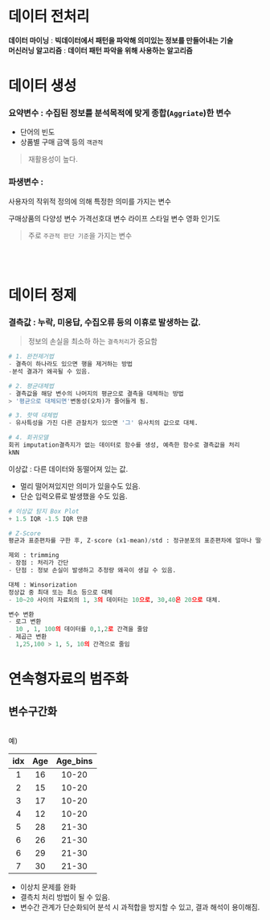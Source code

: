 # **데이터 전처리**

**데이터 마이닝** : **빅데이터에서 패턴을 파악해 의미있는 정보를 만들어내는 기술** <br>
**머신러닝 알고리즘** : **데이터 패턴 파악을 위해 사용하는 알고리즘**

# 데이터 생성

### 요약변수 : 수집된 정보를 분석목적에 맞게 종합(`Aggriate`)한 변수

- 단어의 빈도
- 상품별 구매 금액
  등의 `객관적 `

> 재활용성이 높다.

### 파생변수 :

사용자의 작위적 정의에 의해 특정한 의미를 가지는 변수

구매상품의 다양성 변수
가격선호대 변수
라이프 스타일 변수
영화 인기도

> 주로 `주관적 판단 기준`을 가지는 변수

<br><br>

# 데이터 정제

### 결측값 : 누락, 미응답, 수집오류 등의 이휴로 발생하는 값.

> 정보의 손실을 최소하 하는 `결측처리`가 중요함

```py
# 1. 완전제거법
- 결측이 하나라도 있으면 행을 제거하는 방법
-분석 결과가 왜곡될 수 있음.

# 2. 평균대체법
- 결측값을 해당 변수의 나머지의 평균으로 결측을 대체하는 방법
> '평균으로 대체되면'변동성(오차)가 줄어들게 됨.

# 3. 핫덱 대체법
- 유사특성을 가진 다른 관찰치가 있으면 '그' 유사치의 값으로 대체.

# 4. 회귀모델
회귀 imputation결측지가 없는 데이터로 함수를 생성, 예측한 함수로 결측값을 처리
kNN
```

이상값 : 다른 데이터와 동떨어져 있는 값.

- 멀리 떨어져있지만 의미가 있을수도 있음.
- 단순 입력오류로 발생했을 수도 있음.

```py
# 이상값 탐지 Box Plot
+ 1.5 IQR -1.5 IQR 만큼

# Z-Score
평균과 표준편차를 구한 후, Z-score (x1-mean)/std : 정규분포의 표준편차에 얼마나 떨어져 있는지

제외 : trimming
- 장점 : 처리가 간단
- 단점 : 정보 손실이 발생하고 추정량 왜곡이 생길 수 있음.

대체 : Winsorization
정상값 중 최대 또는 최소 등으로 대체
- 10~20 사이의 자료외의 1, 3의 데이터는 10으로, 30,40은 20으로 대체.

변수 변환
- 로그 변환
  10 , 1, 100의 데이터를 0,1,2로 간격을 줄암
- 제곱근 변환
  1,25,100 > 1, 5, 10의 간격으로 줄임

```

# 연속형자료의 범주화

## **변수구간화**

<br> 예)

| idx | Age | Age_bins |
| :-: | :-: | :------: |
|  1  | 16  |  10-20   |
|  2  | 15  |  10-20   |
|  3  | 17  |  10-20   |
|  4  | 12  |  10-20   |
|  5  | 28  |  21-30   |
|  6  | 26  |  21-30   |
|  6  | 29  |  21-30   |
|  7  | 30  |  21-30   |

- 이상치 문제를 완화
- 결측치 처리 방법이 될 수 있음.
- 변수간 관계가 단순화되어 분석 시 과적합을 방지할 수 있고, 결과 해석이 용이해짐.
